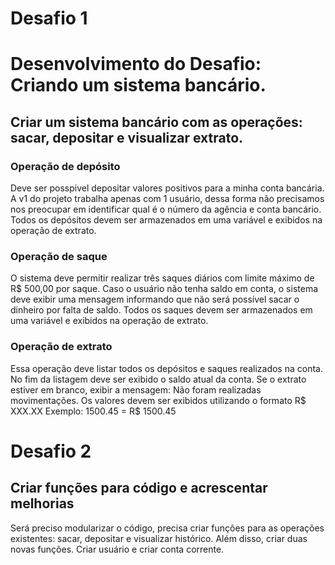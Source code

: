 # Desafio 1

# Desenvolvimento do Desafio: Criando um sistema bancário.
<div>

## Criar um sistema bancário com as operações: sacar, depositar e visualizar extrato.
</div>
<div>

### Operação de depósito

Deve ser posspivel depositar valores positivos para a minha conta bancária. A v1 do projeto trabalha apenas com 1 usuário, dessa forma não precisamos
nos preocupar em identificar qual é o número da agência e conta bancário. Todos os depósitos devem ser armazenados em uma variável e exibidos na operação de extrato.
</div>
<div>

### Operação de saque

O sistema deve permitir realizar três saques diários com limite máximo de R$ 500,00 por saque. Caso o usuário não tenha saldo em conta, 
o sistema deve exibir uma mensagem informando que não será possível sacar o dinheiro por falta de saldo. Todos os saques devem ser armazenados em uma
variável e exibidos na operação de extrato.
</div>
<div>

### Operação de extrato

Essa operação deve listar todos os depósitos e saques realizados na conta. No fim da listagem deve ser exibido o saldo atual da conta. Se o extrato estiver em branco,
exibir a mensagem: Não foram realizadas movimentações.
Os valores devem ser exibidos utilizando o formato R$ XXX.XX
Exemplo:
1500.45 = R$ 1500.45
</div>
<div>

# Desafio 2
</div>

## Criar funções para código e acrescentar melhorias 

Será preciso modularizar o código, precisa criar funções para as operações existentes: sacar, depositar e visualizar histórico. Além disso, criar duas novas funções.
Criar usuário e criar conta corrente.
</div>